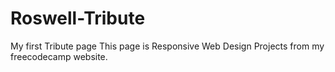 # Roswell-Tribute
My first Tribute page
This page is Responsive Web Design Projects from my freecodecamp website.
